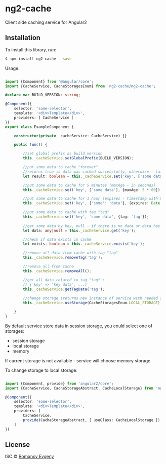 # ng2-cache

Client side caching service for Angular2

## Installation

To install this library, run:

```bash
$ npm install ng2-cache --save
```

Usage:

```typescript

import {Component} from '@angular/core';
import {CacheService, CacheStoragesEnum} from 'ng2-cache/ng2-cache';

declare var BUILD_VERSION: string;

@Component({
    selector: 'some-selector',
    template: '<div>Template</div>',
    providers: [ CacheService ]
})
export class ExampleComponent {

    constructor(private _cacheService: CacheService) {}

    public func() {

        //set global prefix as build version
        this._cacheService.setGlobalPrefix(BUILD_VERSION);

        //put some data to cache "forever"
        //returns true is data was cached successfully, otherwise - false
        let result: boolean = this._cacheService.set('key', ['some data']);

        //put some data to cache for 5 minutes (maxAge - in seconds)
        this._cacheService.set('key', ['some data'], {maxAge: 5 * 60});

        //put some data to cache for 1 hour (expires - timestamp with milliseconds)
        this._cacheService.set('key', {'some': 'data'}, {expires: Date.now() + 1000 * 60 * 60});

        //put some data to cache with tag "tag"
        this._cacheService.set('key', 'some data', {tag: 'tag'});
        
        //get some data by key, null - if there is no data or data has expired
        let data: any|null = this._cacheService.get('key');

        //check if data exists in cache
        let exists: boolean = this._cacheService.exists('key');

        //remove all data from cache with tag "tag"
        this._cacheService.removeTag('tag');

        //remove all from cache
        this._cacheService.removeAll();

        //get all data related to tag "tag" :
        // {'key' => 'key data', ...}
        this._cacheService.getTagData('tag');
        
        //change storage (returns new instance of service with needed storage)
        this._cacheService.useStorage(CacheStoragesEnum.LOCAL_STORAGE);

    }
}

```

By default service store data in session storage, you could select one of storages:
 - session storage
 - local storage
 - memory

If current storage is not available - service will choose memory storage.

To change storage to local storage:

```typescript

import {Component, provide} from 'angular2/core';
import {CacheService, CacheStorageAbstract, CacheLocalStorage} from 'ng2-cache/ng2-cache';

@Component({
    selector: 'some-selector',
    template: '<div>Template</div>',
    providers: [
        CacheService,
        provide(CacheStorageAbstract, { useClass: CacheLocalStorage })
    ]
})

```

## License

ISC © [Romanov Evgeny](https://github.com/Jackson88)

